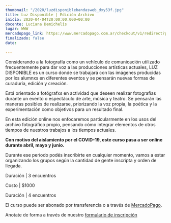 ```yaml
---
thumbnail: "/2020/luzdisponiblebandasweb_dxy53f.jpg"
title: Luz Disponible | Edición Archivo
inicio: 2020-04-04T20:00:00.000+00:00
docente: Luciana Demichelis
lugar: WWW
mercadopago_link: https://www.mercadopago.com.ar/checkout/v1/redirect?pref_id
finalizado: false
date: 

---
```

Considerando a la fotografía como un vehículo de comunicación utilizado frecuentemente para dar voz a las producciones artísticas actuales, LUZ DISPONIBLE es un curso donde se trabajará con las imágenes producidas por lxs alumnxs en diferentes eventos y se pensarán nuevas formas de curaduría, edición y creación.

Está orientado a fotógrafxs en actividad que deseen realizar fotografías durante un evento o espectáculo de arte, música y teatro. Se pensarán las maneras posibles de realizarse, priorizando la voz propia, la poética y la experimentación como objetivos para un resultado final.

En esta edición online nos enfocaremos particularmente en los usos del archivo fotográfico propio, pensando cómo integrar elementos de otros tiempos de nuestros trabajos a los tiempos actuales.

**Con motivo del aislamiento por el COVID-19, este curso pasa a ser online durante abril, mayo y junio.**

Durante ese período podés inscribirte en cualquier momento, vamos a estar organizando los grupos según la cantidad de gente inscripta y orden de llegada.

Duración | 3 encuentros

Costo | $1000

Duración | 4 encuentros

El curso puede ser abonado por transferencia o a través de [MercadoPago](https://www.mercadopago.com.ar/checkout/v1/redirect?pref_id=132297489-d6f0f828-c8ae-4bd6-afeb-64690e97ad3f).

Anotate de forma a través de nuestro [formulario de inscripción ](https://forms.gle/6aJCmZzYw9HE71qz6)